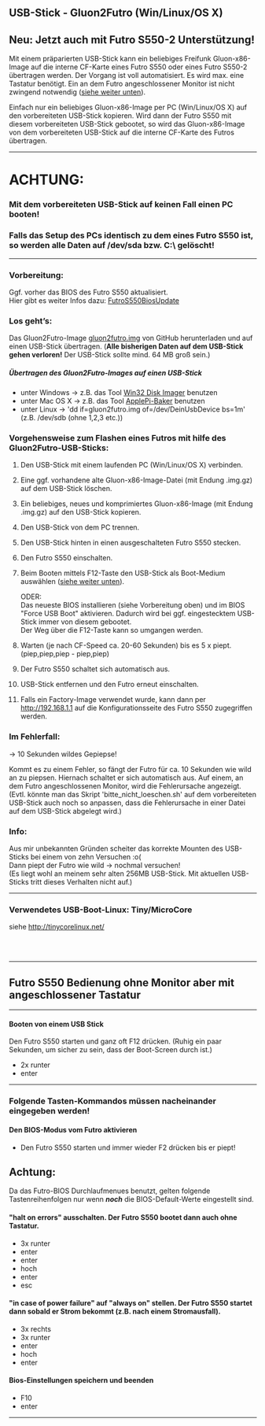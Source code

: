 ## USB-Stick - Gluon2Futro (Win/Linux/OS X)
## Neu: Jetzt auch mit Futro S550-2 Unterstützung!
Mit einem präparierten USB-Stick kann ein beliebiges Freifunk Gluon-x86-Image auf die interne CF-Karte eines Futro S550 oder eines Futro S550-2 übertragen werden.
Der Vorgang ist voll automatisiert. Es wird max. eine Tastatur benötigt. Ein an dem Futro angeschlossener Monitor ist nicht zwingend notwendig ([siehe weiter unten](https://github.com/oszilloskop/Gluon2Futro#futro-s550-bedienung-ohne-monitor-aber-mit-angeschlossener-tastatur)).

Einfach nur ein beliebiges Gluon-x86-Image per PC (Win/Linux/OS X) auf den vorbereiteten USB-Stick kopieren. Wird dann der Futro S550 mit diesem vorbereiteten USB-Stick gebootet, so wird das Gluon-x86-Image von dem vorbereiteten USB-Stick auf die interne CF-Karte des Futros übertragen.

---
# ACHTUNG:
### Mit dem vorbereiteten USB-Stick auf keinen Fall einen PC booten!
### Falls das Setup des PCs identisch zu dem eines Futro S550 ist, so werden alle Daten auf /dev/sda bzw. C:\ gelöscht!
---

### Vorbereitung:
Ggf. vorher das BIOS des Futro S550 aktualisiert.  
Hier gibt es weiter Infos dazu: [FutroS550BiosUpdate](https://github.com/oszilloskop/FutroS550BiosUpdate)

### Los geht’s:  
Das Gluon2Futro-Image [gluon2futro.img](https://raw.githubusercontent.com/oszilloskop/Gluon2Futro/master/gluon2futro.img) von GitHub herunterladen und auf einen USB-Stick übertragen. (**Alle bisherigen Daten auf dem USB-Stick gehen verloren!** Der USB-Stick sollte mind. 64 MB groß sein.)
##### Übertragen des Gluon2Futro-Images auf einen USB-Stick
- unter Windows -> z.B. das Tool [Win32 Disk Imager](http://sourceforge.net/projects/win32diskimager/) benutzen
- unter Mac OS X -> z.B. das Tool [ApplePi-Baker](http://www.tweaking4all.com/hardware/raspberry-pi/macosx-apple-pi-baker) benutzen
- unter Linux -> 'dd if=gluon2futro.img of=/dev/DeinUsbDevice bs=1m' (z.B. /dev/sdb (ohne 1,2,3 etc.))


### Vorgehensweise zum Flashen eines Futros mit hilfe des Gluon2Futro-USB-Sticks:

1) Den USB-Stick mit einem laufenden PC (Win/Linux/OS X) verbinden.

2) Eine ggf. vorhandene alte Gluon-x86-Image-Datei (mit Endung .img.gz) auf dem USB-Stick löschen.

3) Ein beliebiges, neues und komprimiertes Gluon-x86-Image (mit Endung .img.gz) auf den USB-Stick kopieren.

4) Den USB-Stick von dem PC trennen.

5) Den USB-Stick hinten in einen ausgeschalteten Futro S550 stecken.

6) Den Futro S550 einschalten.

7) Beim Booten mittels F12-Taste den USB-Stick als Boot-Medium auswählen ([siehe weiter unten](https://github.com/oszilloskop/Gluon2Futro#futro-s550-bedienung-ohne-monitor-aber-mit-angeschlossener-tastatur)).  

    ODER:  
    Das neueste BIOS installieren (siehe Vorbereitung oben)
    und im BIOS "Force USB Boot" aktivieren. Dadurch wird bei ggf. eingestecktem USB-Stick immer von diesem gebootet.  
    Der Weg über die F12-Taste kann so umgangen werden.  

8) Warten (je nach CF-Speed ca. 20-60 Sekunden) bis es 5 x piept.
(piep,piep,piep - piep,piep)

9) Der Futro S550 schaltet sich automatisch aus.

10) USB-Stick entfernen und den Futro erneut einschalten.

11) Falls ein Factory-Image verwendet wurde, kann dann per http://192.168.1.1 auf
die Konfigurationsseite des Futro S550 zugegriffen werden.


### Im Fehlerfall:
-> 10 Sekunden wildes Gepiepse!

Kommt es zu einem Fehler, so fängt der Futro für ca. 10 Sekunden wie wild an
zu piepsen. Hiernach schaltet er sich automatisch aus.
Auf einem, an dem Futro angeschlossenen Monitor, wird die Fehlerursache angezeigt.
(Evtl. könnte man das Skript 'bitte_nicht_loeschen.sh' auf dem vorbereiteten USB-Stick auch noch so anpassen, dass die Fehlerursache in einer Datei auf dem USB-Stick abgelegt wird.)

### Info:
Aus mir unbekannten Gründen scheiter das korrekte Mounten des USB-Sticks bei einem von zehn Versuchen :o( <br>
Dann piept der Futro wie wild -> nochmal versuchen!<br> 
(Es liegt wohl an meinem sehr alten 256MB USB-Stick. Mit aktuellen USB-Sticks tritt dieses Verhalten nicht auf.)

---

### Verwendetes USB-Boot-Linux: Tiny/MicroCore 
siehe http://tinycorelinux.net/


<br>
<br>

---
## Futro S550 Bedienung ohne Monitor aber mit angeschlossener Tastatur
---

#### Booten von einem USB Stick
Den Futro S550 starten und ganz oft F12 drücken. (Ruhig ein paar Sekunden, um sicher zu sein, dass der Boot-Screen durch ist.)

- 2x runter
- enter

---

### Folgende Tasten-Kommandos müssen nacheinander eingegeben werden!
#### Den BIOS-Modus vom Futro aktivieren
- Den Futro S550 starten und immer wieder F2 drücken bis er piept!

## Achtung: 
Da das Futro-BIOS Durchlaufmenues benutzt, gelten folgende Tastenreihenfolgen nur wenn ***noch*** die BIOS-Default-Werte eingestellt sind. 


#### "halt on errors" ausschalten. Der Futro S550 bootet dann auch ohne Tastatur.
- 3x runter
- enter
- enter
- hoch
- enter
- esc

#### "in case of power failure" auf "always on" stellen. Der Futro S550 startet dann sobald er Strom bekommt (z.B. nach einem Stromausfall).
- 3x rechts
- 3x runter
- enter
- hoch
- enter

#### Bios-Einstellungen speichern und beenden

- F10
- enter

---
